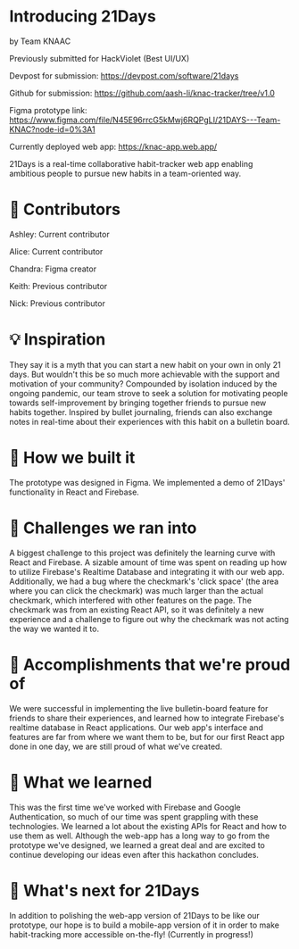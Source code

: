 # Introducing 21Days
by Team KNAAC

Previously submitted for HackViolet (Best UI/UX)

Devpost for submission: https://devpost.com/software/21days

Github for submission: https://github.com/aash-li/knac-tracker/tree/v1.0

Figma prototype link: https://www.figma.com/file/N45E96rrcG5kMwj6RQPgLI/21DAYS---Team-KNAC?node-id=0%3A1

Currently deployed web app: https://knac-app.web.app/

21Days is a real-time collaborative habit-tracker web app enabling ambitious people to pursue new habits in a team-oriented way.

# 👥 Contributors

Ashley: Current contributor

Alice: Current contributor

Chandra: Figma creator

Keith: Previous contributor

Nick: Previous contributor

# 💡 Inspiration
They say it is a myth that you can start a new habit on your own in only 21 days. But wouldn't this be so much more achievable with the support and motivation of your community? Compounded by isolation induced by the ongoing pandemic, our team strove to seek a solution for motivating people towards self-improvement by bringing together friends to pursue new habits together. Inspired by bullet journaling, friends can also exchange notes in real-time about their experiences with this habit on a bulletin board.

# 🔨 How we built it
The prototype was designed in Figma. We implemented a demo of 21Days' functionality in React and Firebase.

# 🧩 Challenges we ran into
A biggest challenge to this project was definitely the learning curve with React and Firebase. A sizable amount of time was spent on reading up how to utilize Firebase's Realtime Database and integrating it with our web app. Additionally, we had a bug where the checkmark's 'click space' (the area where you can click the checkmark) was much larger than the actual checkmark, which interfered with other features on the page. The checkmark was from an existing React API, so it was definitely a new experience and a challenge to figure out why the checkmark was not acting the way we wanted it to.

# 🎊 Accomplishments that we're proud of
We were successful in implementing the live bulletin-board feature for friends to share their experiences, and learned how to integrate Firebase's realtime database in React applications. Our web app's interface and features are far from where we want them to be, but for our first React app done in one day, we are still proud of what we've created.

# 🧠 What we learned
This was the first time we've worked with Firebase and Google Authentication, so much of our time was spent grappling with these technologies. We learned a lot about the existing APIs for React and how to use them as well. Although the web-app has a long way to go from the prototype we've designed, we learned a great deal and are excited to continue developing our ideas even after this hackathon concludes.

# 🚀 What's next for 21Days
In addition to polishing the web-app version of 21Days to be like our prototype, our hope is to build a mobile-app version of it in order to make habit-tracking more accessible on-the-fly! (Currently in progress!)
